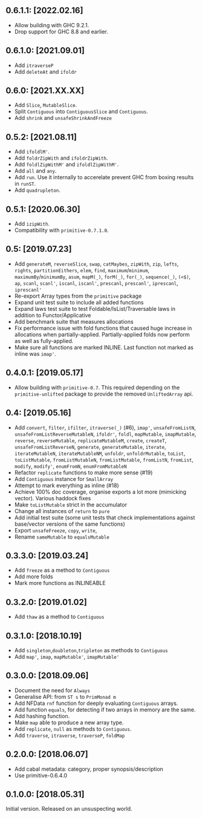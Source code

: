 0.6.1.1: [2022.02.16]
---------------------
* Allow building with GHC 9.2.1.
* Drop support for GHC 8.8 and earlier.

0.6.1.0: [2021.09.01]
---------------------
* Add `itraverseP`
* Add `deleteAt` and `ifoldr`

0.6.0: [2021.XX.XX]
-------------------
* Add `Slice`, `MutableSlice`.
* Split `Contiguous` into `ContiguousSlice` and `Contiguous`.
* Add `shrink` and `unsafeShrinkAndFreeze`

0.5.2: [2021.08.11]
-------------------
* Add `ifoldlM'`.
* Add `foldrZipWith` and `ifoldrZipWith`.
* Add `foldlZipWithM'` and `ifoldlZipWithM'`.
* Add `all` and `any`.
* Add `run`. Use it internally to accerelate prevent GHC from
  boxing results in `runST`. 
* Add `quadrupleton`.

0.5.1: [2020.06.30]
-----------------
* Add `izipWith`.
* Compatibility with `primitive-0.7.1.0`.

0.5: [2019.07.23]
-----------------
* Add `generateM`, `reverseSlice`, `swap`, `catMaybes`,
  `zipWith`, `zip`, `lefts`, `rights`, `partitionEithers`, `elem`,
  `find`, `maximum`/`minimum`, `maximumBy`/`minimumBy`, `asum`,
  `mapM(_)`, `forM(_)`, `for(_)`, `sequence(_)`, `(<$)`, `ap`, `scanl`,
  `scanl'`, `iscanl`, `iscanl'`, `prescanl`, `prescanl'`, `iprescanl`,
  `iprescanl'`
* Re-export Array types from the `primitive` package
* Expand unit test suite to include all added functions
* Expand laws test suite to test Foldable/IsList/Traversable laws
  in addition to Functor/Applicative
* Add benchmark suite that measures allocations
* Fix performance issue with fold functions that caused huge increase
  in allocations when partially-applied. Partially-applied folds now
  perform as well as fully-applied.
* Make sure all functions are marked INLINE. Last function not marked
  as inline was `imap'`.

0.4.0.1: [2019.05.17]
---------------------
* Allow building with `primitive-0.7`. This required depending on the
  `primitive-unlifted` package to provide the removed `UnliftedArray`
  api.

0.4: [2019.05.16]
----------
* Add `convert`, `filter`, `ifilter`, `itraverse(_)` (#6), `imap'`,
  `unsafeFromListN`, `unsafeFromListReverseMutableN`, `ifoldr'`,
  `foldl`, `mapMutable`, `imapMutable`, `reverse`, `reverseMutable`,
  `replicateMutableM`, `create`, `createT`, `unsafeFromListReverseN`,
  `generate`, `generateMutable`, `iterate`, `iterateMutableN`,
  `iterateMutableNM`, `unfoldr`, `unfoldrMutable`, `toList`,
  `toListMutable`, `fromListMutableN`, `fromListMutable`, `fromListN`,
  `fromList`, `modify`, `modify'`, `enumFromN`, `enumFromMutableN`
* Refactor `replicate` functions to make more sense (#19)
* Add `Contiguous` instance for `SmallArray`
* Attempt to mark everything as inline (#18)
* Achieve 100% doc coverage, organise exports a lot more
  (mimicking vector). Various haddock fixes
* Make `toListMutable` strict in the accumulator
* Change all instances of `return` to `pure`
* Add initial test suite (some unit tests that check implementations
  against base/vector versions of the same functions)
* Export `unsafeFreeze`, `copy`, `write`, 
* Rename `sameMutable` to `equalsMutable`

0.3.3.0: [2019.03.24]
---------------------
* Add `freeze` as a method to `Contiguous`
* Add more folds
* Mark more functions as INLINEABLE

0.3.2.0: [2019.01.02]
---------------------
* Add `thaw` as a method to `Contiguous`

0.3.1.0: [2018.10.19]
---------------------
* Add `singleton`,`doubleton`,`tripleton` as methods to `Contiguous`
* Add `map'`, `imap`, `mapMutable'`, `imapMutable'`

0.3.0.0: [2018.09.06]
---------------------
* Document the need for `Always`
* Generalise API: from `ST s` to `PrimMonad m`
* Add NFData `rnf` function for deeply evaluating
  `Contiguous` arrays.
* Add function `equals`, for detecting if two arrays in memory
  are the same.
* Add hashing function.
* Make `map` able to produce a new array type.
* Add `replicate`, `null` as methods to `Contiguous`.
* Add `traverse`, `itraverse`, `traverseP`, `foldMap`

0.2.0.0: [2018.06.07]
---------------------
* Add cabal metadata: category, proper synopsis/description
* Use primitive-0.6.4.0

0.1.0.0: [2018.05.31]
---------------------
Initial version. Released on an unsuspecting world.

